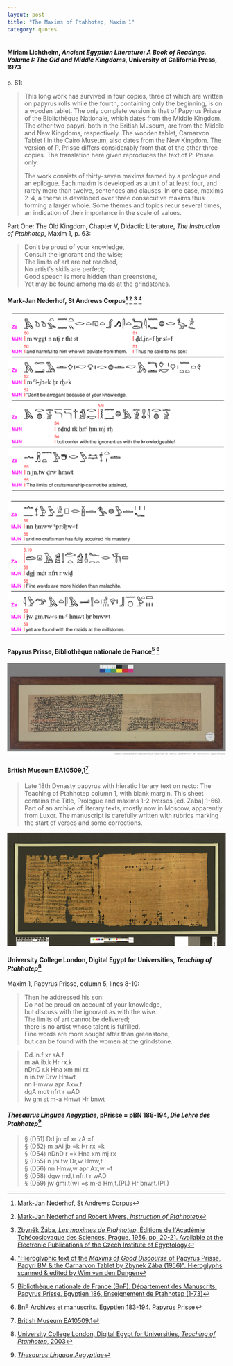 ```yaml
---
layout: post
title: "The Maxims of Ptahhotep, Maxim 1"
category: quotes
---
```


#### Miriam Lichtheim, *Ancient Egyptian Literature: A Book of Readings. Volume I: The Old and Middle Kingdoms*, University of California Press, 1973

p. 61:

> This long work has survived in four copies, three of which are written on papyrus rolls while the fourth, containing only the beginning, is on a wooden tablet. The only complete version is that of Papyrus Prisse of the Bibliothèque Nationale, which dates from the Middle Kingdom. The other two papyri, both in the British Museum, are from the Middle and New Kingdoms, respectively. The wooden tablet, Carnarvon Tablet I in the Cairo Museum, also dates from the New Kingdom. The version of P. Prisse differs considerably from that of the other three copies. The translation here given reproduces the text of P. Prisse only.
>
> The work consists of thirty-seven maxims framed by a prologue and an epilogue. Each maxim is developed as a unit of at least four, and rarely more than twelve, sentences and clauses. In one case, maxims 2-4, a theme is developed over three consecutive maxims thus forming a larger whole. Some themes and topics recur several times, an indication of their importance in the scale of values.
    
Part One: The Old Kingdom, Chapter V, Didactic Literature, *The Instruction of Ptahhotep*, Maxim 1, p. 63:

> Don't be proud of your knowledge,  
> Consult the ignorant and the wise;  
> The limits of art are not reached,  
> No artist's skills are perfect;  
> Good speech is more hidden than greenstone,  
> Yet may be found among maids at the grindstones.

#### Mark-Jan Nederhof, St Andrews Corpus[^4] [^5] [^6] [^7]

[![Mark-Jan Nederhof and Robert Myers, "Instruction of Ptahhotep"](/assets/images/nederhof1.png)](https://mjn.host.cs.st-andrews.ac.uk/egyptian/texts/corpus/pdf/)

[![Mark-Jan Nederhof and Robert Myers, "Instruction of Ptahhotep"](/assets/images/nederhof2.png)](https://mjn.host.cs.st-andrews.ac.uk/egyptian/texts/corpus/pdf/)

[^4]: [Mark-Jan Nederhof, St Andrews Corpus](https://mjn.host.cs.st-andrews.ac.uk/egyptian/texts/corpus/pdf/)

[^5]: [Mark-Jan Nederhof and Robert Myers, *Instruction of Ptahhotep*](https://mjn.host.cs.st-andrews.ac.uk/ptahhotep/text.pdf)

[^6]: [Zbyněk Žába, *Les maximes de Ptaḥḥotep*, Éditions de l'Académie Tchécoslovaque des Sciences, Prague, 1956. pp. 20-21. Available at the Electronic Publications of the Czech Institute of Egyptology](http://ceguold.ff.cuni.cz/?req=doc:ebooks&lang=en&PHPSESSID=a1f5160bf2ae1028db8399b94d84cf02)

[^7]: ["Hieroglyphic text of the *Maxims of Good Discourse* of Papyrus Prisse, Papyri BM & the Carnarvon Tablet by Zbynek Zába (1956)". Hieroglyphs scanned & edited by Wim van den Dungen](http://www.sofiatopia.org/maat/zaba06.htm)

#### Papyrus Prisse, Bibliothèque nationale de France[^A] [^B]

[^A]: [Bibliothèque nationale de France (BnF). Département des Manuscrits. Papyrus Prisse. Egyptien 186. Enseignement de Ptahhotep (1-73)](https://gallica.bnf.fr/ark:/12148/btv1b8304609v)

[^B]: [BnF Archives et manuscrits. Egyptien 183-194. Papyrus Prisse](https://archivesetmanuscrits.bnf.fr/ark:/12148/cc12921q)

[![Papyrus Prisse. Egyptien 186. Enseignement de Ptahhotep (1-73)](/assets/images/Papyrus_Prisse_Egyptien_186.png)](https://gallica.bnf.fr/ark:/12148/btv1b8304609v)
    
#### British Museum EA10509,1[^C]
    
[^C]: [British Museum EA10509,1](https://www.britishmuseum.org/collection/object/Y_EA10509-1)

> Late 18th Dynasty papyrus with hieratic literary text on recto: The Teaching of Ptahhotep column 1, with blank margin. This sheet contains the Title, Prologue and maxims 1-2 (verses \[ed. Zaba\] 1-66). Part of an archive of literary texts, mostly now in Moscow, apparently from Luxor. The manuscript is carefully written with rubrics marking the start of verses and some corrections.
    
[![British Museum EA10509,1. © The Trustees of the British Museum](/assets/images/537587001.png)](https://www.britishmuseum.org/collection/object/Y_EA10509-1)

#### University College London, Digital Egypt for Universities, *Teaching of Ptahhotep*[^2]

Maxim 1, Papyrus Prisse, column 5, lines 8-10:

> Then he addressed his son:  
> Do not be proud on account of your knowledge,  
> but discuss with the ignorant as with the wise.  
> The limits of art cannot be delivered;  
> there is no artist whose talent is fulfilled.  
> Fine words are more sought after than greenstone,  
> but can be found with the women at the grindstone.

> Dd.in.f xr sA.f  
> m aA ib.k Hr rx.k  
> nDnD r.k Hna xm mi rx  
> n in.tw Drw Hmwt  
> nn Hmww apr Axw.f  
> dgA mdt nfrt r wAD  
> iw gm st m-a Hmwt Hr bnwt

[^2]: [University College London, Digital Egypt for Universities, *Teaching of Ptahhotep*, 2003](https://www.ucl.ac.uk/museums-static/digitalegypt/literature/ptahhotep.html)

#### *Thesaurus Linguae Aegyptiae*, pPrisse = pBN 186-194, *Die Lehre des Ptahhotep*[^3]

> § (D51) Dd.jn =f xr zA =f  
> § (D52) m aAi jb =k Hr rx =k  
> § (D54) nDnD r =k Hna xm mj rx  
> § (D55) n jni.tw Dr,w Hmw,t  
> § (D56) nn Hmw,w apr Ax,w =f  
> § (D58) dgw md,t nfr.t r wAD  
> § (D59) jw gmi.t(w) =s m-a Hm,t.(Pl.) Hr bnw,t.(Pl.)

[^3]: [*Thesaurus Linguae Aegyptiae*](http://aaew2.bbaw.de/tla/index.html)